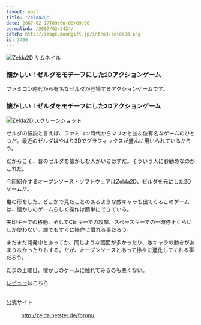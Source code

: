 ```yaml
---
layout: post
title: "Zelda2D"
date: 2007-02-17T09:00:00+09:00
permalink: /2007/02/3424/
catch: http://image.moongift.jp/intro3/zelda2d.png
id: 3406
---
```

 ![Zelda2D サムネイル](http://image.moongift.jp/intro3/zelda2d.t.png "Zelda2D サムネイル")
  

### 懐かしい！ゼルダをモチーフにした2Dアクションゲーム
  
ファミコン時代から有名なゼルダが登場するアクションゲームです。  
<!--more-->  

### 懐かしい！ゼルダをモチーフにした2Dアクションゲーム
  

![Zelda2D スクリーンショット](http://image.moongift.jp/intro3/zelda2d.png "Zelda2D スクリーンショット")

  

ゼルダの伝説と言えば、ファミコン時代からマリオと並ぶ位有名なゲームのひとつだ。最近のゼルダはやはり3Dでグラフィックスが盛んに用いられているだろう。

  

だからこそ、昔のゼルダを懐かしむ人がいるはずだ。そういう人にお勧めなのがこれだ。

  

今回紹介するオープンソース・ソフトウェアはZelda2D、ゼルダを元にした2Dゲームだ。

  

亀の形をした、どこかで見たことのあるような敵キャラも出てくるこのゲームは、懐かしのゲームらしく操作は簡単にできている。

  

矢印キーでの移動、そしてCtrlキーでの攻撃、スペースキーでの一時停止くらいしか使わない。誰でもすぐに操作に慣れる事だろう。

  

まだまだ開発中とあってか、同じような画面が多かったり、敵キャラの動きがあまりなかったりもする。だが、オープンソースとあって徐々に進化してくれる事だろう。

  

たまの土曜日、懐かしのゲームに触れてみるのも悪くない。

  

[レビュー](http://oss.moongift.jp/review/i-3428.html)はこちら

  
<dl>
<br><dt>公式サイト</dt>
<br><dd><a href="http://zelda.netster.de/forum/" target="_blank">http://zelda.netster.de/forum/</a></dd>
<br>
</dl>